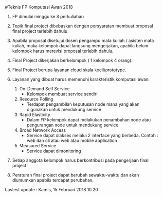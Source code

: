 
#Teknis FP Komputasi Awan 2018
1. FP dimulai minggu ke 8 perkuliahan
2. Topik final project dibebaskan dengan persyaratan membuat proposal final project terlebih dahulu.

3. Apabila proposal disetujui dosen pengampu mata kuliah / asisten mata kuliah, maka kelompok dapat langsung mengerjakan, apabila belum kelompok harus merevisi proposal terlebih dahulu.

4. Final Project dikerjakan berkelompok ( 1 kelompok 4 orang).
5. Final Project berupa layanan cloud skala kecil/prototype.
6. Layanan yang dibuat harus memenuhi karakteristik komputasi awan.
	1. On-Demand Self Service
		- Kelompok membuat service sendiri
	2. Resource Polling
		- Terdapat pengambilan keputusan node mana yang akan digunakan untuk mendukung service
	3. Rapid Elasticity
		- Dalam FP kelompok dapat melakukan penambahan node atau pengurangan node untuk mendukung service
	4. Broad Network Access
		- Service dapat diakses melalui 2 interface yang berbeda. Contoh : web dan cli atau web atau mobile application
	5. Measured Service
		- Service dapat dimonitoring

7. Setiap anggota kelompok harus berkontribusi pada pengerjaan final project.
8. Peraturan final project  dapat berubah sewaktu-waktu dan akan diumumkan apabila terdapat perubahan.


Lastest update : Kamis, 15 Februari 2018 10.20